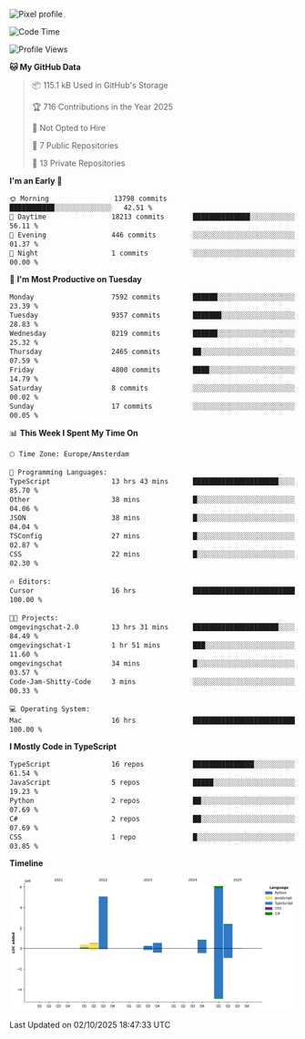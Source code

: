 ![Pixel profile](https://pixel-profile.vercel.app/api/github-stats?username=Atchferox&screen_effect=true&theme=rainbow
)


<!--START_SECTION:waka-->
![Code Time](http://img.shields.io/badge/Code%20Time-794%20hrs%201%20min-blue)

![Profile Views](http://img.shields.io/badge/Profile%20Views-0-blue)

**🐱 My GitHub Data** 

> 📦 115.1 kB Used in GitHub's Storage 
 > 
> 🏆 716 Contributions in the Year 2025
 > 
> 🚫 Not Opted to Hire
 > 
> 📜 7 Public Repositories 
 > 
> 🔑 13 Private Repositories 
 > 
**I'm an Early 🐤** 

```text
🌞 Morning                13798 commits       ███████████░░░░░░░░░░░░░░   42.51 % 
🌆 Daytime                18213 commits       ██████████████░░░░░░░░░░░   56.11 % 
🌃 Evening                446 commits         ░░░░░░░░░░░░░░░░░░░░░░░░░   01.37 % 
🌙 Night                  1 commits           ░░░░░░░░░░░░░░░░░░░░░░░░░   00.00 % 
```
📅 **I'm Most Productive on Tuesday** 

```text
Monday                   7592 commits        ██████░░░░░░░░░░░░░░░░░░░   23.39 % 
Tuesday                  9357 commits        ███████░░░░░░░░░░░░░░░░░░   28.83 % 
Wednesday                8219 commits        ██████░░░░░░░░░░░░░░░░░░░   25.32 % 
Thursday                 2465 commits        ██░░░░░░░░░░░░░░░░░░░░░░░   07.59 % 
Friday                   4800 commits        ████░░░░░░░░░░░░░░░░░░░░░   14.79 % 
Saturday                 8 commits           ░░░░░░░░░░░░░░░░░░░░░░░░░   00.02 % 
Sunday                   17 commits          ░░░░░░░░░░░░░░░░░░░░░░░░░   00.05 % 
```


📊 **This Week I Spent My Time On** 

```text
🕑︎ Time Zone: Europe/Amsterdam

💬 Programming Languages: 
TypeScript               13 hrs 43 mins      █████████████████████░░░░   85.70 % 
Other                    38 mins             █░░░░░░░░░░░░░░░░░░░░░░░░   04.06 % 
JSON                     38 mins             █░░░░░░░░░░░░░░░░░░░░░░░░   04.04 % 
TSConfig                 27 mins             █░░░░░░░░░░░░░░░░░░░░░░░░   02.87 % 
CSS                      22 mins             █░░░░░░░░░░░░░░░░░░░░░░░░   02.30 % 

🔥 Editors: 
Cursor                   16 hrs              █████████████████████████   100.00 % 

🐱‍💻 Projects: 
omgevingschat-2.0        13 hrs 31 mins      █████████████████████░░░░   84.49 % 
omgevingschat-1          1 hr 51 mins        ███░░░░░░░░░░░░░░░░░░░░░░   11.60 % 
omgevingschat            34 mins             █░░░░░░░░░░░░░░░░░░░░░░░░   03.57 % 
Code-Jam-Shitty-Code     3 mins              ░░░░░░░░░░░░░░░░░░░░░░░░░   00.33 % 

💻 Operating System: 
Mac                      16 hrs              █████████████████████████   100.00 % 
```

**I Mostly Code in TypeScript** 

```text
TypeScript               16 repos            ███████████████░░░░░░░░░░   61.54 % 
JavaScript               5 repos             █████░░░░░░░░░░░░░░░░░░░░   19.23 % 
Python                   2 repos             ██░░░░░░░░░░░░░░░░░░░░░░░   07.69 % 
C#                       2 repos             ██░░░░░░░░░░░░░░░░░░░░░░░   07.69 % 
CSS                      1 repo              █░░░░░░░░░░░░░░░░░░░░░░░░   03.85 % 
```



**Timeline**

![Lines of Code chart](https://raw.githubusercontent.com/Atchferox/Atchferox/main/assets/bar_graph.png)


 Last Updated on 02/10/2025 18:47:33 UTC
<!--END_SECTION:waka-->
